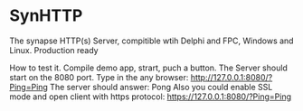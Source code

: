 # SynHTTP
The synapse HTTP(s) Server, compitible wtih Delphi and FPC, Windows and Linux. Production ready

How to test it. Compile demo app, strart, puch a button. The Server should start on the 8080 port.
Type in the any browser: http://127.0.0.1:8080/?Ping=Ping
The server should answer: Pong
Also you could enable SSL mode and open client with https protocol:
https://127.0.0.1:8080/?Ping=Ping
